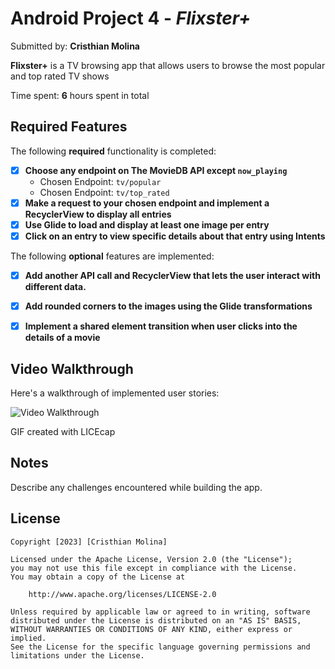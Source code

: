 # Android Project 4 - *Flixster+*

Submitted by: **Cristhian Molina**

**Flixster+** is a TV browsing app that allows users to browse the most popular and top rated TV shows

Time spent: **6** hours spent in total

## Required Features

The following **required** functionality is completed:

- [x] **Choose any endpoint on The MovieDB API except `now_playing`**
    - Chosen Endpoint: `tv/popular`
    - Chosen Endpoint: `tv/top_rated`
- [x] **Make a request to your chosen endpoint and implement a RecyclerView to display all entries**
- [x] **Use Glide to load and display at least one image per entry**
- [x] **Click on an entry to view specific details about that entry using Intents**

The following **optional** features are implemented:

- [x] **Add another API call and RecyclerView that lets the user interact with different data.**
- [x] **Add rounded corners to the images using the Glide transformations**
- [x] **Implement a shared element transition when user clicks into the details of a movie**


## Video Walkthrough

Here's a walkthrough of implemented user stories:

<img src='(https://i.imgur.com/Xvuz9f6.gif)' title='Video Walkthrough' width='' alt='Video Walkthrough' />

<!-- Replace this with whatever GIF tool you used! -->
GIF created with LICEcap

## Notes

Describe any challenges encountered while building the app.

## License

    Copyright [2023] [Cristhian Molina]

    Licensed under the Apache License, Version 2.0 (the "License");
    you may not use this file except in compliance with the License.
    You may obtain a copy of the License at

        http://www.apache.org/licenses/LICENSE-2.0

    Unless required by applicable law or agreed to in writing, software
    distributed under the License is distributed on an "AS IS" BASIS,
    WITHOUT WARRANTIES OR CONDITIONS OF ANY KIND, either express or implied.
    See the License for the specific language governing permissions and
    limitations under the License.
